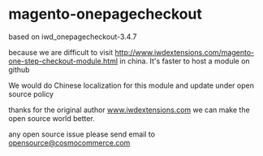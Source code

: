 magento-onepagecheckout
=======================

based on iwd_onepagecheckout-3.4.7

because we are difficult to visit http://www.iwdextensions.com/magento-one-step-checkout-module.html in china. It's faster to host a module on github

We would do Chinese localization for this module and update under open source policy

thanks for the original author www.iwdextensions.com we can make the open source world better.

any open source issue please send email to opensource@cosmocommerce.com
